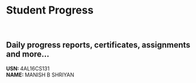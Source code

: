 # Student Progress
<br>

## Daily progress reports, certificates, assignments and more...

<b> USN: </b> 4AL16CS131    <br>
<b> NAME: </b>  MANISH B SHRIYAN
